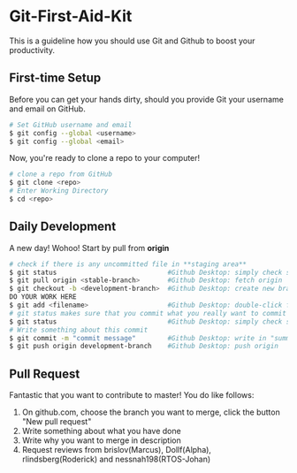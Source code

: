 # Git-First-Aid-Kit
This is a guideline how you should use Git and Github to boost your productivity.

## First-time Setup
Before you can get your hands dirty, should you provide Git your username and email on GitHub.

```sh
# Set GitHub username and email
$ git config --global <username>
$ git config --global <email>
```
Now, you're ready to clone a repo to your computer!

```sh
# clone a repo from GitHub
$ git clone <repo>
# Enter Working Directory
$ cd <repo>
```

## Daily Development
A new day! Wohoo! Start by pull from **origin**
```sh
# check if there is any uncommitted file in **staging area**
$ git status                            #Github Desktop: simply check staging area
$ git pull origin <stable-branch>       #Github Desktop: fetch origin
$ git checkout -b <development-branch>  #Github Desktop: create new branch
DO YOUR WORK HERE
$ git add <filename>                    #Github Desktop: double-click filename to add to staging area
# git status makes sure that you commit what you really want to commit
$ git status                            #Github Desktop: simply check staging area
# Write something about this commit
$ git commit -m "commit message"        #Github Desktop: write in "summary"
$ git push origin development-branch    #Github Desktop: push origin
```

## Pull Request
Fantastic that you want to contribute to master! You do like follows:
1. On github.com, choose the branch you want to merge, click the button "New pull request"
2. Write something about what you have done
3. Write why you want to merge in description
4. Request reviews from brislov(Marcus), Dollf(Alpha), rlindsberg(Roderick) and nessnah198(RTOS-Johan)
